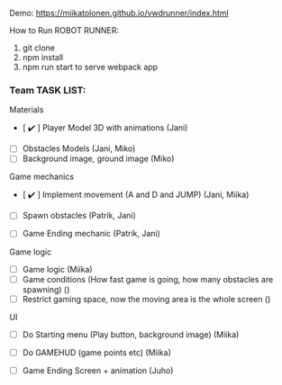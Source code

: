 Demo: 
https://miikatolonen.github.io/vwdrunner/index.html

How to Run ROBOT RUNNER:

1. git clone
2. npm install
3. npm run start to serve webpack app


### Team TASK LIST:

Materials
- [ :heavy_check_mark: ] Player Model 3D with animations (Jani)
- [ ] Obstacles Models (Jani, Miko)
- [ ] Background image, ground image (Miko)

Game mechanics
- [ :heavy_check_mark: ] Implement movement (A and D and JUMP) (Jani, Miika)
- [ ] Spawn obstacles (Patrik, Jani)
- [ ] Game Ending mechanic (Patrik, Jani)


Game logic
- [ ] Game logic (Miika)
- [ ] Game conditions (How fast game is going, how many obstacles are spawning) ()
- [ ] Restrict gaming space, now the moving area is the whole screen ()

UI
- [ ] Do Starting menu (Play button, background image) (Miika)
- [ ] Do GAMEHUD (game points etc) (Miika)
- [ ] Game Ending Screen + animation (Juho)


